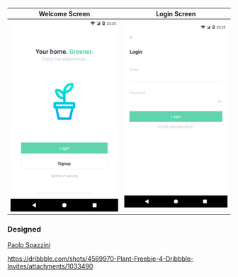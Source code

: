 
Welcome Screen            |  Login Screen
:-------------------------:|:-------------------------:
![](./resource/images/welcome.png) |  ![](./resource/images/login.png)
### Designed

[Paolo Spazzini](https://dribbble.com/paolospazzini)

https://dribbble.com/shots/4569970-Plant-Freebie-4-Dribbble-Invites/attachments/1033490